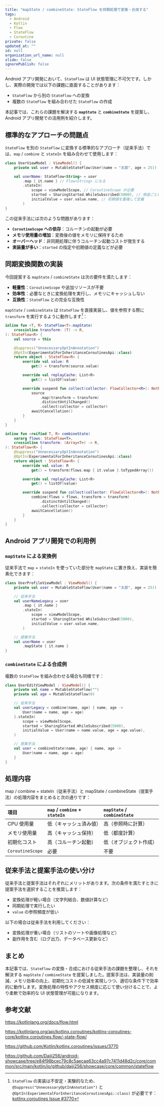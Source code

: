 ```yaml
---
title: "mapState / combineState: StateFlow を同期処理で変換・合成する"
tags:
  - Android
  - Kotlin
  - Flow
  - StateFlow
  - Coroutine
private: false
updated_at: ""
id: null
organization_url_name: null
slide: false
ignorePublish: false
---
```


Android アプリ開発において、`StateFlow` は UI 状態管理に不可欠です。しかし、実際の開発では以下の課題に直面することがあります：

- `StateFlow` から別の `StateFlow` への変換
- 複数の `StateFlow` を組み合わせた `StateFlow` の作成

本記事では、これらの課題を解決する **`mapState`** と **`combineState`** を提案し、Android アプリ開発での活用例を紹介します。

## 標準的なアプローチの問題点

`StateFlow` を別の `StateFlow` に変換する標準的なアプローチ（従来手法）では、`map` / `combine` と `stateIn` を組み合わせて使用します：

```kotlin
class UserViewModel : ViewModel() {
    private val user = MutableStateFlow(User(name = "太郎", age = 25))

    val userName: StateFlow<String> = user
        .map { it.name } // Flow<String> になる
        .stateIn(
            scope = viewModelScope, // CoroutineScope が必要
            started = SharingStarted.WhileSubscribed(5000), // 用途ごとに選択
            initialValue = user.value.name, // 初期値を重複して定義
        )
}
```

この従来手法には次のような問題があります：

- **`CoroutineScope` への依存**：コルーチンの起動が必要
- **メモリ使用量の増加**：変換後の値をメモリに保持するため
- **オーバーヘッド**：非同期処理に伴うコルーチン起動コストが発生する
- **実装量が多い**：`started` の指定や初期値の定義などが必要

## 同期変換関数の実装

今回提案する `mapState` / `combineState` は次の要件を満たします：

- **軽量性**：`CoroutineScope` や追加リソースが不要
- **効率性**：必要なときに変換処理を実行し、メモリにキャッシュしない
- **互換性**：`StateFlow` との完全な互換性

`mapState` / `combineState` は `StateFlow` を直接実装し、値を参照する際に `transform` を実行するように動作します[^suppress-optin]：

[^suppress-optin]: `StateFlow` の実装は不安定・実験的なため、`@Suppress("UnnecessaryOptInAnnotation")` と `@OptIn(ExperimentalForInheritanceCoroutinesApi::class)` が必要です：[kotlinx.coroutines Issue #3770](https://github.com/Kotlin/kotlinx.coroutines/issues/3770)

```kotlin
inline fun <T, R> StateFlow<T>.mapState(
    crossinline transform: (T) -> R,
): StateFlow<R> {
    val source = this

    @Suppress("UnnecessaryOptInAnnotation")
    @OptIn(ExperimentalForInheritanceCoroutinesApi::class)
    return object : StateFlow<R> {
        override val value: R
            get() = transform(source.value)

        override val replayCache: List<R>
            get() = listOf(value)

        override suspend fun collect(collector: FlowCollector<R>): Nothing {
            source
                .map(transform = transform)
                .distinctUntilChanged()
                .collect(collector = collector)
            awaitCancellation()
        }
    }
}
```

```kotlin
inline fun <reified T, R> combineState(
    vararg flows: StateFlow<T>,
    crossinline transform: (Array<T>) -> R,
): StateFlow<R> {
    @Suppress("UnnecessaryOptInAnnotation")
    @OptIn(ExperimentalForInheritanceCoroutinesApi::class)
    return object : StateFlow<R> {
        override val value: R
            get() = transform(flows.map { it.value }.toTypedArray())

        override val replayCache: List<R>
            get() = listOf(value)

        override suspend fun collect(collector: FlowCollector<R>): Nothing {
            combine(flows = flows, transform = transform)
                .distinctUntilChanged()
                .collect(collector = collector)
            awaitCancellation()
        }
    }
}
```

## Android アプリ開発での利用例

### `mapState` による変換例

従来手法で `map` + `stateIn` を使っていた部分を `mapState` に置き換え、実装を簡素化できます：

```kotlin
class UserProfileViewModel : ViewModel() {
    private val user = MutableStateFlow(User(name = "太郎", age = 25))

    // 従来手法
    val userNameLegacy = user
        .map { it.name }
        .stateIn(
            scope = viewModelScope,
            started = SharingStarted.WhileSubscribed(5000),
            initialValue = user.value.name,
        )

    // 提案手法
    val userName = user
        .mapState { it.name }
}
```

### `combineState` による合成例

複数の `StateFlow` を組み合わせる場合も同様です：

```kotlin
class UserEditViewModel : ViewModel() {
    private val name = MutableStateFlow("")
    private val age = MutableStateFlow(0)

    // 従来手法
    val userLegacy = combine(name, age) { name, age ->
        User(name = name, age = age)
    }.stateIn(
        scope = viewModelScope,
        started = SharingStarted.WhileSubscribed(5000),
        initialValue = User(name = name.value, age = age.value),
    )

    // 提案手法
    val user = combineState(name, age) { name, age ->
        User(name = name, age = age)
    }
}
```

## 処理内容

map / combine + stateIn（従来手法）と mapState / combineState（提案手法）の処理内容をまとめると次の通りです：

| 項目             | `map` / `combine` + `stateIn` | `mapState` / `combineState` |
| :--------------- | :---------------------------- | :-------------------------- |
| CPU 使用量       | 低（キャッシュ済み値）        | 高（参照時に計算）          |
| メモリ使用量     | 高（キャッシュ保持）          | 低（都度計算）              |
| 初期化コスト     | 高（コルーチン起動）          | 低（オブジェクト作成）      |
| `CoroutineScope` | 必要                          | 不要                        |

## 従来手法と提案手法の使い分け

従来手法と提案手法はそれぞれにメリットがあります。次の条件を満たすときに提案手法を選択することを推奨します：

- 変換処理が軽い場合（文字列結合、数値計算など）
- 同期処理で実行したい
- `value` の参照頻度が低い

以下の場合は従来手法を利用してください：

- 変換処理が重い場合（リストのソートや画像処理など）
- 副作用を含む（ログ出力、データベース更新など）

## まとめ

本記事では、`StateFlow` の変換・合成における従来手法の課題を整理し、それを解決する `mapState` / `combineState` を提案しました。提案手法は、実装量の削減、メモリ効率の向上、初期化コストの低減を実現しつつ、適切な条件下で効率的に動作します。変換処理の特性やアクセス頻度に応じて使い分けることで、より柔軟で効率的な UI 状態管理が可能になります。

## 参考文献

https://kotlinlang.org/docs/flow.html

https://kotlinlang.org/api/kotlinx.coroutines/kotlinx-coroutines-core/kotlinx.coroutines.flow/-state-flow/

https://github.com/Kotlin/kotlinx.coroutines/issues/3770

https://github.com/Daiji256/android-showcase/tree/e84f98bcec79c8c5aecae63cc4a97c7411d48d2c/core/common/src/main/kotlin/io/github/daiji256/showcase/core/common/stateflow
